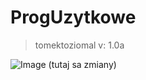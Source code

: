# ProgUzytkowe

> tomektoziomal v: 1.0a

![Image](http://wmii.uwm.edu.pl/f/logo.png)
(tutaj sa zmiany)